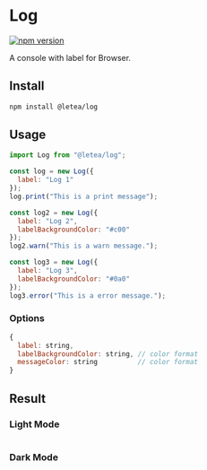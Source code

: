 # Log

[![npm version](https://badge.fury.io/js/%40letea%2Flog.svg)](https://badge.fury.io/js/%40letea%2Flog)

A console with label for Browser.

## Install

```bash
npm install @letea/log
```

## Usage

```js
import Log from "@letea/log";

const log = new Log({
  label: "Log 1"
});
log.print("This is a print message");

const log2 = new Log({
  label: "Log 2",
  labelBackgroundColor: "#c00"
});
log2.warn("This is a warn message.");

const log3 = new Log({
  label: "Log 3",
  labelBackgroundColor: "#0a0"
});
log3.error("This is a error message.");
````

### Options

```js
{
  label: string,
  labelBackgroundColor: string, // color format
  messageColor: string          // color format
}
```

## Result

### Light Mode

<img src="https://i.imgur.com/RJ91r0r.png" alt="" /> 

### Dark Mode

<img src="https://i.imgur.com/BYhrVY0.png" alt="" /> 
